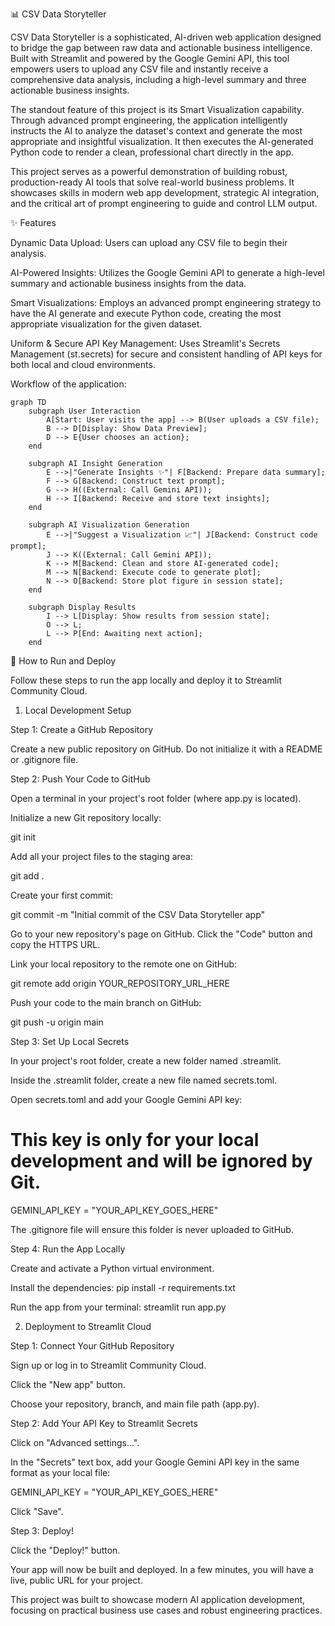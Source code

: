 📊 CSV Data Storyteller

CSV Data Storyteller is a sophisticated, AI-driven web application designed to bridge the gap between raw data and actionable business intelligence. Built with Streamlit and powered by the Google Gemini API, this tool empowers users to upload any CSV file and instantly receive a comprehensive data analysis, including a high-level summary and three actionable business insights.

The standout feature of this project is its Smart Visualization capability. Through advanced prompt engineering, the application intelligently instructs the AI to analyze the dataset's context and generate the most appropriate and insightful visualization. It then executes the AI-generated Python code to render a clean, professional chart directly in the app.

This project serves as a powerful demonstration of building robust, production-ready AI tools that solve real-world business problems. It showcases skills in modern web app development, strategic AI integration, and the critical art of prompt engineering to guide and control LLM output.

✨ Features

Dynamic Data Upload: Users can upload any CSV file to begin their analysis.

AI-Powered Insights: Utilizes the Google Gemini API to generate a high-level summary and actionable business insights from the data.

Smart Visualizations: Employs an advanced prompt engineering strategy to have the AI generate and execute Python code, creating the most appropriate visualization for the given dataset.

Uniform & Secure API Key Management: Uses Streamlit's Secrets Management (st.secrets) for secure and consistent handling of API keys for both local and cloud environments.

Workflow of the application:

```mermaid
graph TD
    subgraph User Interaction
        A[Start: User visits the app] --> B(User uploads a CSV file);
        B --> D[Display: Show Data Preview];
        D --> E{User chooses an action};
    end

    subgraph AI Insight Generation
        E -->|"Generate Insights ✨"| F[Backend: Prepare data summary];
        F --> G[Backend: Construct text prompt];
        G --> H((External: Call Gemini API));
        H --> I[Backend: Receive and store text insights];
    end

    subgraph AI Visualization Generation
        E -->|"Suggest a Visualization 📈"| J[Backend: Construct code prompt];
        J --> K((External: Call Gemini API));
        K --> M[Backend: Clean and store AI-generated code];
        M --> N[Backend: Execute code to generate plot];
        N --> O[Backend: Store plot figure in session state];
    end

    subgraph Display Results
        I --> L[Display: Show results from session state];
        O --> L;
        L --> P[End: Awaiting next action];
    end
```

🚀 How to Run and Deploy

Follow these steps to run the app locally and deploy it to Streamlit Community Cloud.

1. Local Development Setup

Step 1: Create a GitHub Repository

Create a new public repository on GitHub. Do not initialize it with a README or .gitignore file.

Step 2: Push Your Code to GitHub

Open a terminal in your project's root folder (where app.py is located).

Initialize a new Git repository locally:

git init

Add all your project files to the staging area:

git add .

Create your first commit:

git commit -m "Initial commit of the CSV Data Storyteller app"

Go to your new repository's page on GitHub. Click the "Code" button and copy the HTTPS URL.

Link your local repository to the remote one on GitHub:

git remote add origin YOUR_REPOSITORY_URL_HERE

Push your code to the main branch on GitHub:

git push -u origin main

Step 3: Set Up Local Secrets

In your project's root folder, create a new folder named .streamlit.

Inside the .streamlit folder, create a new file named secrets.toml.

Open secrets.toml and add your Google Gemini API key:

# This key is only for your local development and will be ignored by Git.

GEMINI_API_KEY = "YOUR_API_KEY_GOES_HERE"

The .gitignore file will ensure this folder is never uploaded to GitHub.

Step 4: Run the App Locally

Create and activate a Python virtual environment.

Install the dependencies: pip install -r requirements.txt

Run the app from your terminal: streamlit run app.py

2. Deployment to Streamlit Cloud

Step 1: Connect Your GitHub Repository

Sign up or log in to Streamlit Community Cloud.

Click the "New app" button.

Choose your repository, branch, and main file path (app.py).

Step 2: Add Your API Key to Streamlit Secrets

Click on "Advanced settings...".

In the "Secrets" text box, add your Google Gemini API key in the same format as your local file:

GEMINI_API_KEY = "YOUR_API_KEY_GOES_HERE"

Click "Save".

Step 3: Deploy!

Click the "Deploy!" button.

Your app will now be built and deployed. In a few minutes, you will have a live, public URL for your project.

This project was built to showcase modern AI application development, focusing on practical business use cases and robust engineering practices.
